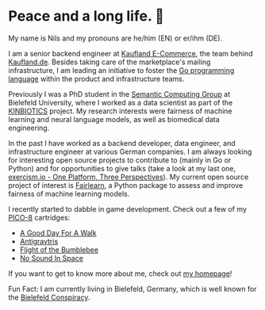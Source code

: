 # Peace and a long life. 🖖

My name is Nils and my pronouns are he/him (EN) or er/ihm (DE).

I am a senior backend engineer at [Kaufland E-Commerce](https://kaufland-ecommerce.com), the team behind [Kaufland.de](http://kaufland.de). Besides taking care of the marketplace's mailing infrastructure, I am leading an initiative to foster the [Go programming language](http://go.dev) within the product and infrastructure teams.

Previously I was a PhD student in the [Semantic Computing Group](http://www.sc.cit-ec.uni-bielefeld.de/index.php?id=29&L=0) at Bielefeld University, where I worked as a data scientist as part of the [KINBIOTICS](https://kinbiotics.de) project. My research interests were fairness of machine learning and neural language models, as well as biomedical data engineering.

In the past I have worked as a backend developer, data engineer, and infrastructure engineer at various German companies. I am always looking for interesting open source projects to contribute to (mainly in Go or Python) and for opportunities to give talks (take a look at my last one, [exercism.io - One Platform, Three Perspectives](https://youtu.be/FKXRU_KL9Io)). My current open source project of interest is [Fairlearn](https://github.com/fairlearn/fairlearn), a Python package to assess and improve fairness of machine learning models.

I recently started to dabble in game development. Check out a few of my [PICO-8](https://www.lexaloffle.com/pico-8.php) cartridges:

- [A Good Day For A Walk](https://shimst3r.xyz/walk/)
- [Antigravtris](https://shimst3r.xyz/antigravtris)
- [Flight of the Bumblebee](http://shimst3r.xyz/flight-of-the-shuttlebee/)
- [No Sound In Space](http://shimst3r.itch.io/no-sound-in-space)

If you want to get to know more about me, check out [my homepage](https://shimst3r.xyz)!

Fun Fact: I am currently living in Bielefeld, Germany, which is well known for the [Bielefeld Conspiracy](https://en.wikipedia.org/wiki/Bielefeld_Conspiracy).

